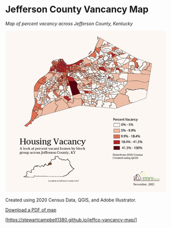 # Jefferson County Vancancy Map
*Map of percent vacancy across Jefferson County, Kentucky*

![Description of Image](JeffersonCounty_Vacancy.jpg)

Created using 2020 Census Data, QGIS, and Adobe Illustrator.

[Download a PDF of map](JeffersonCounty_Vacancy.pdf)

[https://stewartcampbell1380.github.io/jeffco-vancancy-map/]
